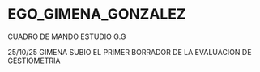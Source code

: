 # EGO_GIMENA_GONZALEZ
CUADRO DE MANDO ESTUDIO G.G


25/10/25 GIMENA SUBIO EL PRIMER BORRADOR DE LA EVALUACION DE GESTIOMETRIA
